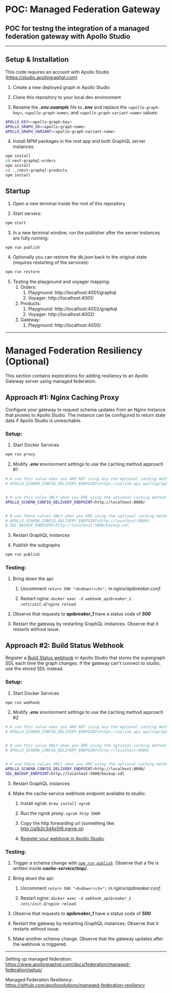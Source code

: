 # POC: Managed Federation Gateway

## POC for testng the integration of a managed federation gateway with Apollo Studio

---

## Setup & Installation

This code requires an account with Apollo Studio (https://studio.apollographql.com)

1. Create a new deployed graph in Apollo Studio

2. Clone this repository to your local dev environment

3. Rename the **_.env.example_** file to **_.env_** and replace the _`<apollo-graph-key>`_,
   _`<apollo-graph-name>`_, and _`<apollo-graph-variant-name>`_ values:

```sh
APOLLO_KEY=<apollo-graph-key>
APOLLO_GRAPH_ID=<apollo-graph-name>
APOLLO_GRAPH_VARIANT=<apollo-graph-variant-name>
```

4. Install NPM packages in the root app and both GraphQL server instances:

```sh
npm install
cd nest-graphql-orders
npm install
cd ../nest-graphql-products
npm install
```

## Startup

1. Open a new terminal inside the root of this repository

2. Start servers:

```sh
npm start
```

3. In a new terminal window, run the publisher after the server instances are fully running:

```sh
npm run publish
```

4. Optionally you can restore the db.json back to the original state (requires restarting of
   the services):

```sh
npm run restore
```

5. Testing the playground and voyager mapping:
    1. Orders:
        1. Playground: http://localhost:4001/graphql
        2. Voyager: http://localhost:4001/
    2. Products:
        1. Playground: http://localhost:4002/graphql
        2. Voyager: http://localhost:4002/
    3. Gateway:
        1. Playground: http://localhost:4000/

---

# Managed Federation Resiliency (Optional)

This section contains explorations for adding resiliency to an Apollo Gateway server using managed
federation.

## Approach #1: Nginx Caching Proxy

Configure your gateway to request schema updates from an Nginx instance that proxies to Apollo Studio.
The instance can be configured to return stale data if Apollo Studio is unreachable.

### Setup:

1. Start Docker Services

```sh
npm run proxy
```

2. Modify **_.env_** envrionment settings to use the caching method approach #1

```sh
# # use this value when you ARE NOT using any the optional caching methods
# APOLLO_SCHEMA_CONFIG_DELIVERY_ENDPOINT=https://uplink.api.apollographql.com/


# # use this value ONLY when you ARE using the optional caching method approach #1 (Approach #1: Nginx Caching Proxy)
APOLLO_SCHEMA_CONFIG_DELIVERY_ENDPOINT=http://localhost:8080/


# # use these values ONLY when you ARE using the optional caching method approach #2  (Approach #2: Build Status Webhook)
# APOLLO_SCHEMA_CONFIG_DELIVERY_ENDPOINT=http://localhost:8090/
# SDL_BACKUP_ENDPOINT=http://localhost:5000/backup-sdl
```

3. Restart GraphQL instances

4. Publish the subgraphs

```sh
npm run publish
```

### Testing:

1. Bring down the api:

    1. Uncomment _`return 500 "<b>Down!</b>";`_ in _nginx/apibreaker.conf_.

    2. Restart nginx: _`docker exec -d webhook_apibreaker_1 /etc/init.d/nginx reload`_.

2. Observe that requests to **_apibreaker_1_** have a status code of **_500_**

3. Restart the gateway by restarting GraphQL instances. Observe that it restarts without issue.

## Approach #2: Build Status Webhook

Register a [Build Status webhook][webhook] in Apollo Studio that stores the
supergraph SDL each time the graph changes. If the gateway can't connect to
studio, use the stored SDL instead.

### Setup:

1. Start Docker Services

```sh
npm run webhook
```

2. Modify **_.env_** envrionment settings to use the caching method approach #2

```sh
# # use this value when you ARE NOT using any the optional caching methods
# APOLLO_SCHEMA_CONFIG_DELIVERY_ENDPOINT=https://uplink.api.apollographql.com/


# # use this value ONLY when you ARE using the optional caching method approach #1 (Approach #1: Nginx Caching Proxy)
# APOLLO_SCHEMA_CONFIG_DELIVERY_ENDPOINT=http://localhost:8080/


# # use these values ONLY when you ARE using the optional caching method approach #2  (Approach #2: Build Status Webhook)
APOLLO_SCHEMA_CONFIG_DELIVERY_ENDPOINT=http://localhost:8090/
SDL_BACKUP_ENDPOINT=http://localhost:5000/backup-sdl
```

3. Restart GraphQL instances

4. Make the cache-service webhook endpoint available to studio:

    1. Install ngrok: _`brew install ngrok`_

    2. Run the ngrok proxy: _`ngrok http 5000`_

    3. Copy the http forwarding url (something like: http://a1b2c3d4e5f6.ngrok.io)

    4. [Register your webhook in Apollo Studio][register].

### Testing:

1. Trigger a schema change with [_`npm run publish`_][publish]. Observe that a file is written
   inside **_cache-service/tmp/._**

2. Bring down the api:

    1. Uncomment _`return 500 "<b>Down!</b>";`_ in _nginx/apibreaker.conf_.

    2. Restart nginx: _`docker exec -d webhook_apibreaker_1 /etc/init.d/nginx reload`_.

3. Observe that requests to **_apibreaker_1_** have a status code of **_500_**

4. Restart the gateway by restarting GraphQL instances. Observe that it restarts without issue.

5. Make another schema change. Observe that the gateway updates after the webhook is triggered.

[register]: https://www.apollographql.com/docs/studio/schema-change-integration/#webhook-format
[publish]: https://www.apollographql.com/docs/rover/subgraphs/#publishing-a-subgraph-schema-to-apollo-studio
[webhook]: https://www.apollographql.com/docs/studio/build-status-notification/

---

Setting up managed federation: https://www.apollographql.com/docs/federation/managed-federation/setup/

Managed Federation Resiliency: https://github.com/apollosolutions/managed-federation-resiliency
